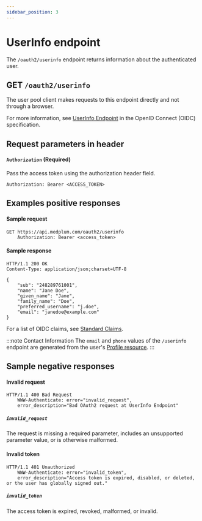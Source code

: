 ```yaml
---
sidebar_position: 3
---
```


# UserInfo endpoint

The `/oauth2/userinfo` endpoint returns information about the authenticated user.

## GET `/oauth2/userinfo`

The user pool client makes requests to this endpoint directly and not through a browser.

For more information, see [UserInfo Endpoint](http://openid.net/specs/openid-connect-core-1_0.html#UserInfo) in the OpenID Connect (OIDC) specification.

## Request parameters in header

#### `Authorization` (Required)

Pass the access token using the authorization header field.

```
Authorization: Bearer <ACCESS_TOKEN>
```

## Examples positive responses

#### Sample request

```
GET https://api.medplum.com/oauth2/userinfo
    Authorization: Bearer <access_token>
```

#### Sample response

```
HTTP/1.1 200 OK
Content-Type: application/json;charset=UTF-8

{
    "sub": "248289761001",
    "name": "Jane Doe",
    "given_name": "Jane",
    "family_name": "Doe",
    "preferred_username": "j.doe",
    "email": "janedoe@example.com"
}
```

For a list of OIDC claims, see [Standard Claims](http://openid.net/specs/openid-connect-core-1_0.html#StandardClaims).

:::note Contact Information
The `email` and `phone` values of the `/userinfo` endpoint are generated from the user's [Profile resource](/docs/fhir-datastore/profiles).
:::

## Sample negative responses

#### Invalid request

```
HTTP/1.1 400 Bad Request
    WWW-Authenticate: error="invalid_request",
    error_description="Bad OAuth2 request at UserInfo Endpoint"
```

##### `invalid_request`

The request is missing a required parameter, includes an unsupported parameter value, or is otherwise malformed.

#### Invalid token

```
HTTP/1.1 401 Unauthorized
    WWW-Authenticate: error="invalid_token",
    error_description="Access token is expired, disabled, or deleted, or the user has globally signed out."
```

##### `invalid_token`

The access token is expired, revoked, malformed, or invalid.
